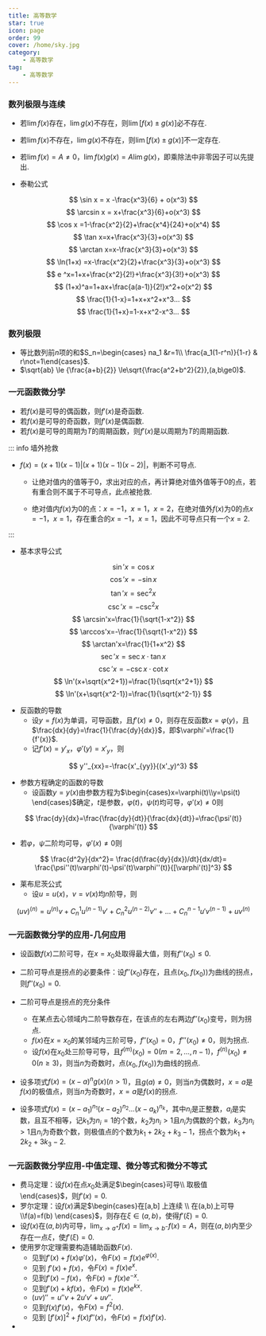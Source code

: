 ```yaml
---
title: 高等数学
star: true
icon: page
order: 99
cover: /home/sky.jpg
category:
    - 高等数学
tag: 
    - 高等数学
---
```



### 数列极限与连续

- 若$\lim{f(x)}$存在，$\lim{g(x)}$不存在，则$\lim{[f(x)}\pm{g(x)}]$必不存在.
- 若$\lim{f(x)}$不存在，$\lim{g(x)}$不存在，则$\lim{[f(x)}\pm{g(x)}]$不一定存在.
- 若$\lim{f(x)}=A\not=0$，$\lim{f(x)g(x)}=A\lim{g(x)}$，即乘除法中非零因子可以先提出.



- 泰勒公式

$$
\sin x = x -\frac{x^3}{6} + o(x^3)
$$
$$
\arcsin x = x+\frac{x^3}{6}+o(x^3)
$$
$$
\cos x =1-\frac{x^2}{2}+\frac{x^4}{24}+o(x^4)
$$
$$
\tan x=x+\frac{x^3}{3}+o(x^3)
$$
$$
\arctan x=x-\frac{x^3}{3}+o(x^3)
$$
$$
\ln(1+x) =x-\frac{x^2}{2}+\frac{x^3}{3}+o(x^3)
$$
$$
e ^x=1+x+\frac{x^2}{2!}+\frac{x^3}{3!}+o(x^3)
$$
$$
(1+x)^a=1+ax+\frac{a(a-1)}{2!}x^2+o(x^2)
$$
$$
\frac{1}{1-x}=1+x+x^2+x^3...
$$
$$
\frac{1}{1+x}=1-x+x^2-x^3...
$$

### 数列极限

- 等比数列前$n$项的和$S_n=\begin{cases} na_1 &r=1\\ \frac{a_1(1-r^n)}{1-r} & r\not=1\end{cases}$.
- $\sqrt{ab} \le {\frac{a+b}{2}} \le\sqrt{\frac{a^2+b^2}{2}},(a,b\ge0)$.

### 一元函数微分学

- 若$f(x)$是可导的偶函数，则$f'(x)$是奇函数.
- 若$f(x)$是可导的奇函数，则$f'(x)$是偶函数.
- 若$f(x)$是可导的周期为$T$的周期函数，则$f'(x)$是以周期为$T$的周期函数.

::: info 墙外抢救

- $f(x)=(x+1)(x-1)|(x+1)(x-1)(x-2)|$，判断不可导点.

    - 让绝对值内的值等于0，求出对应的点，再计算绝对值外值等于0的点，若有重合则不属于不可导点，此点被抢救.

    - 绝对值内$f(x)$为0的点：$x=-1$，$x=1$，$x=2$，在绝对值外$f(x)$为0的点$x=-1$，$x=1$，存在重合的$x=-1$，$x=1$，因此不可导点只有一个$x=2$.


:::   

- 基本求导公式

$$
\sin'x=\cos x
$$
$$
\cos'x=-\sin x
$$
$$
\tan'x=\sec^2x
$$
$$
\csc'x=-\csc^2x
$$
$$
\arcsin'x=\frac{1}{\sqrt{1-x^2}}
$$
$$
\arccos'x=-\frac{1}{\sqrt{1-x^2}}
$$
$$
\arctan'x=\frac{1}{1+x^2}
$$
$$
\sec'x=\sec x\cdot{\tan x}
$$
$$
\csc'x=-\csc x\cdot{\cot x}
$$
$$
\ln'(x+\sqrt{x^2+1})=\frac{1}{\sqrt{x^2+1}}
$$
$$
\ln'(x+\sqrt{x^2-1})=\frac{1}{\sqrt{x^2-1}}
$$

- 反函数的导数
    - 设$y=f(x)$为单调，可导函数，且$f'(x)\not=0$，则存在反函数$x=\varphi(y)$，且$\frac{dx}{dy}=\frac{1}{\frac{dy}{dx}}$，即$\varphi'=\frac{1}{f'(x)}$.
    - 记$f'(x)=y'_x$，$\varphi'(y)=x'_y$，则

$$
y''_{xx}=-\frac{x'_{yy}}{(x'_y)^3}
$$



- 参数方程确定的函数的导数
    - 设函数$y=y(x)$由参数方程为$\begin{cases}x=\varphi(t)\\y=\psi(t) \end{cases}$确定，$t$是参数，$\varphi(t)$，$\psi(t)$均可导，$\varphi'(x)\not=0$则

$$
\frac{dy}{dx}=\frac{\frac{dy}{dt}}{\frac{dx}{dt}}=\frac{\psi'(t)}{\varphi'(t)}
$$

- 若$\varphi$，$\psi$二阶均可导，$\varphi'(x)\not=0$则

$$
\frac{d^2y}{dx^2}=
\frac{d(\frac{dy}{dx})/dt}{dx/dt}=
\frac{\psi''(t)\varphi'(t)-\psi'(t)\varphi''(t)}{[\varphi'(t)]^3}
$$

- 莱布尼茨公式
    - 设$u=u(x)$，$v=v(x)$均$n$阶导，则

$$
(uv)^{(n)}=u^{(n)}v+C_n^1u^{(n-1)}v'+C_n^2u^{(n-2)}v''+...+C_n^{n-1}u'v^{(n-1)}+uv^{(n)}
$$

### 一元函数微分学的应用-几何应用

- 设函数$f(x)$二阶可导，在$x=x_0$处取得最大值，则有$f''(x_0)\le0$.
- 二阶可导点是拐点的必要条件：设$f''(x_0)$存在，且点$(x_0,f(x_0))$为曲线的拐点，则$f''(x_0)=0$.
- 二阶可导点是拐点的充分条件
    - 在某点去心领域内二阶导数存在，在该点的左右两边$f''(x_0)$变号，则为拐点.
    - $f(x)$在$x=x_0$的某邻域内三阶可导，$f''(x_0)=0$，$f'''(x_0)\not = 0$，则为拐点.
    - 设$f(x)$在$x_0$处三阶导可导，且$f^{(m)}(x_0)=0(m=2,...,n-1)$，$f^{(n)}(x_0) \not = 0(n\ge3)$，则当$n$为奇数时，点$(x_0,f(x_0))$为曲线的拐点.

- 设多项式$f(x)=(x-a)^ng(x)(n>1)$，且$g(a) \not = 0$，则当$n$为偶数时，$x=a$是$f(x)$的极值点，则当$n$为奇数时，$x=a$是$f(x)$的拐点.
- 设多项式$f(x)=(x-a_1)^{n_1}(x-a_2)^{n_2}...(x-a_k)^{n_k}$，其中$n_i$是正整数，$a_i$是实数，且互不相等，记$k_1$为$n_i=1$的个数，$k_2$为$n_i>1$且$n_i$为偶数的个数，$k_3$为$n_i>1$且$n_i$为奇数个数，则极值点的个数为$k_1+2k_2+k_3-1$，拐点个数为$k_1+2k_2+3k_3-2$.

### 一元函数微分学应用-中值定理、微分等式和微分不等式

- 费马定理：设$f(x)$在点$x_0$处满足$\begin{cases}可导\\ 取极值 \end{cases}$，则$f'(x)=0$.
- 罗尔定理：设$f(x)$满足$\begin{cases}在[a,b] 上连续 \\ 在(a,b)上可导 \\f(a)=f(b) \end{cases}$，则存在$\xi \in(a,b)$，使得$f'(\xi)=0$.
- 设$f(x)$在$(a,b)$内可导，$\lim_{x\rightarrow a^+} {f(x)}=\lim_{x \to b^-}{f(x)}=A$，则在$(a,b)$内至少存在一点$\xi$，使$f'(\xi)=0$.
- 使用罗尔定理需要构造辅助函数$F(x)$.
    - 见到$f'(x)+f(x)\varphi' (x)$，令$F(x)=f(x)e^{\varphi(x)}$.
    - 见到 $f'(x)+f(x)$，令$F(x)=f(x)e^x$.
    - 见到$f'(x)-f(x)$，令$F(x)=f(x)e^{-x}$.
    - 见到$f'(x)+kf(x)$，令$F(x)=f(x)e^{kx}$.
    - $(uv)''=u''v+2u'v'+uv''$.
    - 见到$f(x)f'(x)$，令$F(x)=f^2(x)$. 
    - 见到 $[f'(x)]^2+f(x)f''(x)$，令$F(x)=f(x)f'(x)$.
- 
